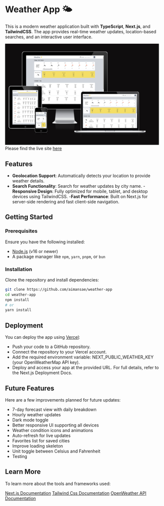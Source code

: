 # Weather App 🌤️

This is a modern weather application built with  **TypeScript**, **Next.js**, and **TailwindCSS**. The app provides real-time weather updates, location-based searches, and an interactive user interface.

![Weather App preview](/public/appPreview.PNG)
Please find the live site [here](https://weather-app-x8x8.vercel.app/)

## Features

- **Geolocation Support**: Automatically detects your location to provide weather details.
- **Search Functionality**: Search for weather updates by city name.
-**Responsive Design**: Fully optimized for mobile, tablet, and desktop devices using TailwindCSS.
-**Fast Performance**: Built on Next.js for server-side rendering and fast client-side navigation.


## Getting Started

### Prerequisites

Ensure you have the following installed:

- [Node.js](https://nodejs.org/) (v16 or newer)
- A package manager like `npm`, `yarn`, `pnpm`, or `bun`

### Installation

Clone the repository and install dependencies:

```bash
git clone https://github.com/aimansae/weather-app
cd weather-app
npm install
# or
yarn install
```

## Deployment
You can deploy the app using [Vercel](https://vercel.com/):

- Push your code to a GitHub repository.
- Connect the repository to your Vercel account.
- Add the required environment variable:
NEXT_PUBLIC_WEATHER_KEY (your OpenWeatherMap API key).
- Deploy and access your app at the provided URL.
For full details, refer to the Next.js Deployment Docs.

## Future Features

Here are a few improvements planned for future updates:

- 7-day forecast view with daily breakdown
- Hourly weather updates
- Dark mode toggle
- Better responsive UI supporting all devices
- Weather condition icons and animations
- Auto-refresh for live updates
- Favorites list for saved cities
- Improve loading skeleton
- Unit toggle between Celsius and Fahrenheit
- Testing

## Learn More
To learn more about the tools and frameworks used:

[Next.js Documentation](https://nextjs.org/docs)
[Tailwind Css Documentation](https://tailwindcss.com/blog/automatic-class-sorting-with-prettier)
[OpenWeather API Documentation](https://openweathermap.org/api)

